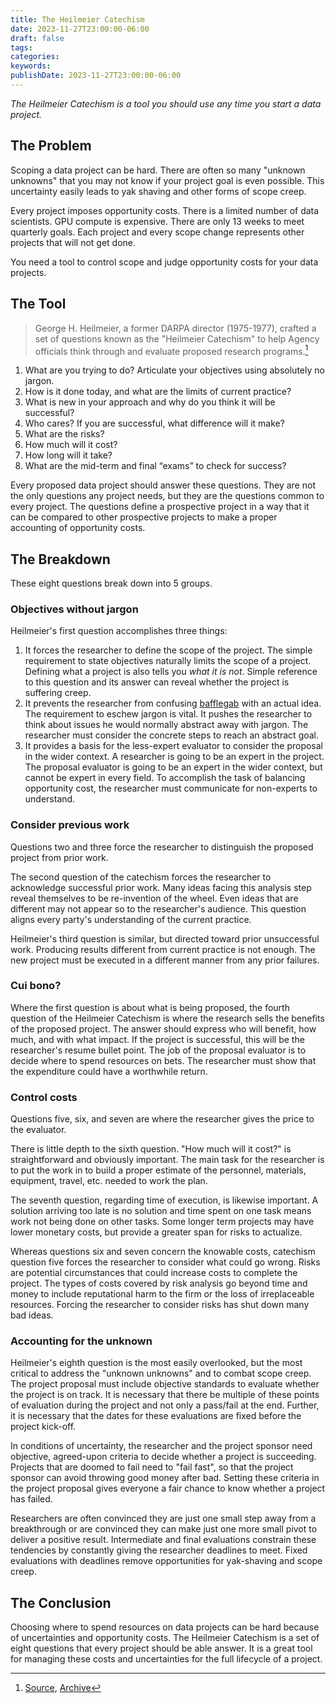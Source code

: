 ```yaml
---
title: The Heilmeier Catechism
date: 2023-11-27T23:00:00-06:00
draft: false
tags: 
categories: 
keywords: 
publishDate: 2023-11-27T23:00:00-06:00
---
```

*The Heilmeier Catechism is a tool you should use any time you start a data project.*

## The Problem

Scoping a data project can be hard. There are often so many "unknown unknowns" that you may not know if your project goal is even possible. This uncertainty easily leads to yak shaving and other forms of scope creep.

Every project imposes opportunity costs. There is a limited number of data scientists. GPU compute is expensive. There are only 13 weeks to meet quarterly goals. Each project and every scope change represents other projects that will not get done.

You need a tool to control scope and judge opportunity costs for your data projects.

## The Tool

> George H. Heilmeier, a former DARPA director (1975-1977), crafted a set of questions known as the "Heilmeier Catechism" to help Agency officials think through and evaluate proposed research programs.[^1]

1. What are you trying to do? Articulate your objectives using absolutely no jargon.
2. How is it done today, and what are the limits of current practice?
3. What is new in your approach and why do you think it will be successful?
4. Who cares? If you are successful, what difference will it make?
5. What are the risks?
6. How much will it cost?
7. How long will it take?
8. What are the mid-term and final “exams” to check for success?

Every proposed data project should answer these questions. They are not the only questions any project needs, but they are the questions common to every project. The questions define a prospective project in a way that it can be compared to other prospective projects to make a proper accounting of opportunity costs.

## The Breakdown

These eight questions break down into 5 groups.

### Objectives without jargon

Heilmeier's first question accomplishes three things:

1. It forces the researcher to define the scope of the project. The simple requirement to state objectives naturally limits the scope of a project. Defining what a project is also tells you *what it is not*. Simple reference to this question and its answer can reveal whether the project is suffering creep.
2. It prevents the researcher from confusing [bafflegab](https://en.wiktionary.org/wiki/bafflegab) with an actual idea. The requirement to eschew jargon is vital. It pushes the researcher to think about issues he would normally abstract away with jargon. The researcher must consider the concrete steps to reach an abstract goal.
3. It provides a basis for the less-expert evaluator to consider the proposal in the wider context. A researcher is going to be an expert in the project. The proposal evaluator is going to be an expert in the wider context, but cannot be expert in every field. To accomplish the task of balancing opportunity cost, the researcher must communicate for non-experts to understand.

### Consider previous work

Questions two and three force the researcher to distinguish the proposed project from prior work.

The second question of the catechism forces the researcher to acknowledge successful prior work. Many ideas facing this analysis step reveal themselves to be re-invention of the wheel. Even ideas that are different may not appear so to the researcher's audience. This question aligns every party's understanding of the current practice.

Heilmeier's third question is similar, but directed toward prior unsuccessful work. Producing results different from current practice is not enough. The new project must be executed in a different manner from any prior failures.

### Cui bono?

Where the first question is about what is being proposed, the fourth question of the Heilmeier Catechism is where the research sells the benefits of the proposed project. The answer should express who will benefit, how much, and with what impact. If the project is successful, this will be the researcher's resume bullet point. The job of the proposal evaluator is to decide where to spend resources on bets. The researcher must show that the expenditure could have a worthwhile return.

### Control costs

Questions five, six, and seven are where the researcher gives the price to the evaluator.

There is little depth to the sixth question. "How much will it cost?" is straightforward and obviously important. The main task for the researcher is to put the work in to build a proper estimate of the personnel, materials, equipment, travel, etc. needed to work the plan.

The seventh question, regarding time of execution, is likewise important. A solution arriving too late is no solution and time spent on one task means work not being done on other tasks. Some longer term projects may have lower monetary costs, but provide a greater span for risks to actualize.

Whereas questions six and seven concern the knowable costs, catechism question five forces the researcher to consider what could go wrong. Risks are potential circumstances that could increase costs to complete the project. The types of costs covered by risk analysis go beyond time and money to include reputational harm to the firm or the loss of irreplaceable resources. Forcing the researcher to consider risks has shut down many bad ideas.

### Accounting for the unknown

Heilmeier's eighth question is the most easily overlooked, but the most critical to address the "unknown unknowns" and to combat scope creep. The project proposal must include objective standards to evaluate whether the project is on track. It is necessary that there be multiple of these points of evaluation during the project and not only a pass/fail at the end. Further, it is necessary that the dates for these evaluations are fixed before the project kick-off.

In conditions of uncertainty, the researcher and the project sponsor need objective, agreed-upon criteria to decide whether a project is succeeding. Projects that are doomed to fail need to "fail fast", so that the project sponsor can avoid throwing good money after bad. Setting these criteria in the project proposal gives everyone a fair chance to know whether a project has failed. 

Researchers are often convinced they are just one small step away from a breakthrough or are convinced they can make just one more small pivot to deliver a positive result. Intermediate and final evaluations constrain these tendencies by constantly giving the researcher deadlines to meet. Fixed evaluations with deadlines remove opportunities for yak-shaving and scope creep.

## The Conclusion

Choosing where to spend resources on data projects can be hard because of uncertainties and opportunity costs. The Heilmeier Catechism is a set of eight questions that every project should be able answer. It is a  great tool for managing these costs and uncertainties for the full lifecycle of a project. 

[^1]: [Source](https://www.darpa.mil/work-with-us/heilmeier-catechism), [Archive](https://archive.is/Mv4jh)
